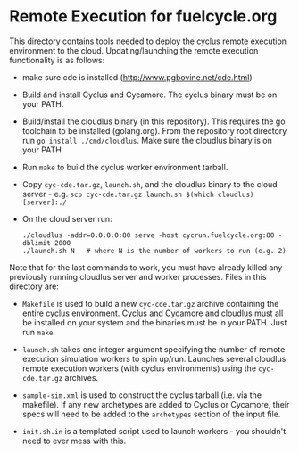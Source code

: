 
Remote Execution for fuelcycle.org
===================================

This directory contains tools needed to deploy the cyclus remote execution
environment to the cloud.  Updating/launching the remote execution
functionality is as follows:

* make sure cde is installed (http://www.pgbovine.net/cde.html)

* Build and install Cyclus and Cycamore.  The cyclus binary must be on your
  PATH.

* Build/install the cloudlus binary (in this repository).  This requires the
  go toolchain to be installed (golang.org).  From the repository root
  directory run `go install ./cmd/cloudlus`.  Make sure the cloudlus binary is
  on your PATH

* Run `make` to build the cyclus worker environment tarball.

* Copy `cyc-cde.tar.gz`, `launch.sh`, and the cloudlus binary  to the cloud
  server - e.g. `scp cyc-cde.tar.gz launch.sh $(which cloudlus) [server]:./`

* On the cloud server run:

  ```
  ./cloudlus -addr=0.0.0.0:80 serve -host cycrun.fuelcycle.org:80 -dblimit 2000
  ./launch.sh N   # where N is the number of workers to run (e.g. 2)
  ```

Note that for the last commands to work, you must have already killed any
previously running cloudlus server and worker processes.  Files in this
directory are:

* `Makefile` is used to build a new `cyc-cde.tar.gz` archive containing the
  entire cyclus environment.  Cyclus and Cycamore and cloudlus must all be
  installed on your system and the binaries must be in your PATH.  Just run
  `make`.

* `launch.sh` takes one integer argument specifying the number of remote
  execution simulation workers to spin up/run.  Launches several cloudlus
  remote execution workers (with cyclus environments) using the
  `cyc-cde.tar.gz` archives.

* `sample-sim.xml` is used to construct the cyclus tarball (i.e. via the
  makefile).  If any new archetypes are added to Cyclus or Cycamore, their
  specs will need to be added to the `archetypes` section of the input file. 

* `init.sh.in` is a templated script used to launch workers - you shouldn't
  need to ever mess with this.

